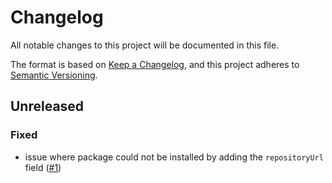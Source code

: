 # Changelog
All notable changes to this project will be documented in this file.

The format is based on [Keep a Changelog](https://keepachangelog.com/en/1.0.0/),
and this project adheres to [Semantic Versioning](https://semver.org/spec/v2.0.0.html).

## Unreleased

### Fixed
- issue where package could not be installed by adding the `repositoryUrl` field ([#1](https://github.com/JBKLabs/dotnet-runtime-configuration-injection/issues/1))